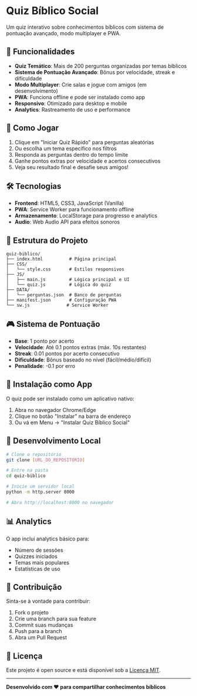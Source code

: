# Quiz Bíblico Social

Um quiz interativo sobre conhecimentos bíblicos com sistema de pontuação avançado, modo multiplayer e PWA.

## 🎯 Funcionalidades

- **Quiz Temático**: Mais de 200 perguntas organizadas por temas bíblicos
- **Sistema de Pontuação Avançado**: Bônus por velocidade, streak e dificuldade
- **Modo Multiplayer**: Crie salas e jogue com amigos (em desenvolvimento)
- **PWA**: Funciona offline e pode ser instalado como app
- **Responsivo**: Otimizado para desktop e mobile
- **Analytics**: Rastreamento de uso e performance

## 🚀 Como Jogar

1. Clique em "Iniciar Quiz Rápido" para perguntas aleatórias
2. Ou escolha um tema específico nos filtros
3. Responda as perguntas dentro do tempo limite
4. Ganhe pontos extras por velocidade e acertos consecutivos
5. Veja seu resultado final e desafie seus amigos!

## 🛠️ Tecnologias

- **Frontend**: HTML5, CSS3, JavaScript (Vanilla)
- **PWA**: Service Worker para funcionamento offline
- **Armazenamento**: LocalStorage para progresso e analytics
- **Audio**: Web Audio API para efeitos sonoros

## 📁 Estrutura do Projeto

```
quiz-biblico/
├── index.html          # Página principal
├── CSS/
│   └── style.css       # Estilos responsivos
├── JS/
│   ├── main.js         # Lógica principal e UI
│   └── quiz.js         # Lógica do quiz
├── DATA/
│   └── perguntas.json  # Banco de perguntas
├── manifest.json       # Configuração PWA
└── sw.js              # Service Worker
```

## 🎮 Sistema de Pontuação

- **Base**: 1 ponto por acerto
- **Velocidade**: Até 0.1 pontos extras (máx. 10s restantes)
- **Streak**: 0.01 pontos por acerto consecutivo
- **Dificuldade**: Bônus baseado no nível (fácil/médio/difícil)
- **Penalidade**: -0.1 por erro

## 📱 Instalação como App

O quiz pode ser instalado como um aplicativo nativo:
1. Abra no navegador Chrome/Edge
2. Clique no botão "Instalar" na barra de endereço
3. Ou vá em Menu → "Instalar Quiz Bíblico Social"

## 🔧 Desenvolvimento Local

```bash
# Clone o repositório
git clone [URL_DO_REPOSITORIO]

# Entre na pasta
cd quiz-biblico

# Inicie um servidor local
python -m http.server 8000

# Abra http://localhost:8000 no navegador
```

## 📊 Analytics

O app inclui analytics básico para:
- Número de sessões
- Quizzes iniciados
- Temas mais populares
- Estatísticas de uso

## 🤝 Contribuição

Sinta-se à vontade para contribuir:
1. Fork o projeto
2. Crie uma branch para sua feature
3. Commit suas mudanças
4. Push para a branch
5. Abra um Pull Request

## 📄 Licença

Este projeto é open source e está disponível sob a [Licença MIT](LICENSE).

---

**Desenvolvido com ❤️ para compartilhar conhecimentos bíblicos**